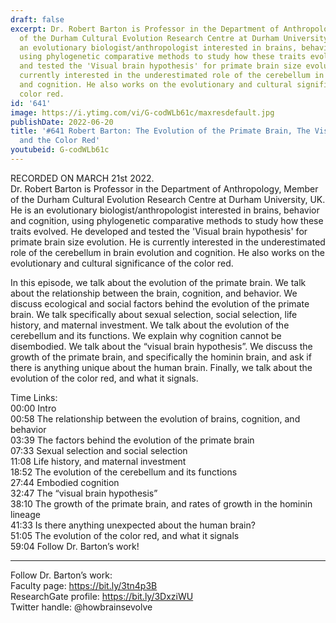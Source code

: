 ```yaml
---
draft: false
excerpt: Dr. Robert Barton is Professor in the Department of Anthropology, Member
  of the Durham Cultural Evolution Research Centre at Durham University, UK. He is
  an evolutionary biologist/anthropologist interested in brains, behavior and cognition,
  using phylogenetic comparative methods to study how these traits evolved. He developed
  and tested the 'Visual brain hypothesis' for primate brain size evolution. He is
  currently interested in the underestimated role of the cerebellum in brain evolution
  and cognition. He also works on the evolutionary and cultural significance of the
  color red.
id: '641'
image: https://i.ytimg.com/vi/G-codWLb61c/maxresdefault.jpg
publishDate: 2022-06-20
title: '#641 Robert Barton: The Evolution of the Primate Brain, The Visual Brain,
  and the Color Red'
youtubeid: G-codWLb61c
---
```

<div class="timelinks">

RECORDED ON MARCH 21st 2022.  
Dr. Robert Barton is Professor in the Department of Anthropology, Member of the Durham Cultural Evolution Research Centre at Durham University, UK. He is an evolutionary biologist/anthropologist interested in brains, behavior and cognition, using phylogenetic comparative methods to study how these traits evolved. He developed and tested the 'Visual brain hypothesis' for primate brain size evolution. He is currently interested in the underestimated role of the cerebellum in brain evolution and cognition. He also works on the evolutionary and cultural significance of the color red.

In this episode, we talk about the evolution of the primate brain. We talk about the relationship between the brain, cognition, and behavior. We discuss ecological and social factors behind the evolution of the primate brain. We talk specifically about sexual selection, social selection, life history, and maternal investment. We talk about the evolution of the cerebellum and its functions. We explain why cognition cannot be disembodied. We talk about the “visual brain hypothesis”. We discuss the growth of the primate brain, and specifically the hominin brain, and ask if there is anything unique about the human brain. Finally, we talk about the evolution of the color red, and what it signals.

Time Links:  
<time>00:00</time> Intro  
<time>00:58</time> The relationship between the evolution of brains, cognition, and behavior  
<time>03:39</time> The factors behind the evolution of the primate brain  
<time>07:33</time> Sexual selection and social selection  
<time>11:08</time> Life history, and maternal investment  
<time>18:52</time> The evolution of the cerebellum and its functions  
<time>27:44</time> Embodied cognition  
<time>32:47</time> The “visual brain hypothesis”  
<time>38:10</time> The growth of the primate brain, and rates of growth in the hominin lineage  
<time>41:33</time> Is there anything unexpected about the human brain?  
<time>51:05</time> The evolution of the color red, and what it signals  
<time>59:04</time> Follow Dr. Barton’s work!

---

Follow Dr. Barton’s work:  
Faculty page: https://bit.ly/3tn4p3B  
ResearchGate profile: https://bit.ly/3DxziWU  
Twitter handle: @howbrainsevolve
</div>

